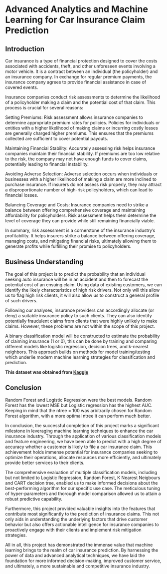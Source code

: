 # Advanced Analytics and Machine Learning for Car Insurance Claim Prediction

## Introduction
Car insurance is a type of financial protection designed to cover the costs associated with accidents, theft, and other unforeseen events involving a motor vehicle. It is a contract between an individual (the policyholder) and an insurance company. In exchange for regular premium payments, the insurance company agrees to provide financial assistance in case of covered events.

Insurance companies conduct risk assessments to determine the likelihood of a policyholder making a claim and the potential cost of that claim. This process is crucial for several reasons:

Setting Premiums: Risk assessment allows insurance companies to determine appropriate premium rates for policies. Policies for individuals or entities with a higher likelihood of making claims or incurring costly losses are generally charged higher premiums. This ensures that the premiums collected are sufficient to cover potential payouts.

Maintaining Financial Stability: Accurately assessing risk helps insurance companies maintain their financial stability. If premiums are too low relative to the risk, the company may not have enough funds to cover claims, potentially leading to financial instability.

Avoiding Adverse Selection: Adverse selection occurs when individuals or businesses with a higher likelihood of making a claim are more inclined to purchase insurance. If insurers do not assess risk properly, they may attract a disproportionate number of high-risk policyholders, which can lead to financial losses.

Balancing Coverage and Costs: Insurance companies need to strike a balance between offering comprehensive coverage and maintaining affordability for policyholders. Risk assessment helps them determine the level of coverage they can provide while still remaining financially viable.

In summary, risk assessment is a cornerstone of the insurance industry’s profitability. It helps insurers strike a balance between offering coverage, managing costs, and mitigating financial risks, ultimately allowing them to generate profits while fulfilling their promise to policyholders.

## Business Understanding
The goal of this project is to predict the probability that an individual seeking auto insurance will be in an accident and then to forecast the potential cost of an ensuing claim. Using data of existing customers, we can identify the likely characteristics of high risk drivers. Not only will this allow us to flag high risk clients, it will also allow us to construct a general profile of such drivers.

Following our analyses, insurance providers can accordingly allocate (or deny) a suitable insurance policy to such clients. They can also identify potentially fraudulent claims from clients that were highly unlikely to make claims. However, these problems are not within the scope of this project.

A binary classification model will be constructed to estimate the probability of claiming insurance (1 or 0), this can be done by training and comparing different models like logistic regression, decision trees, and k-nearest neighbors. This approach builds on methods for model training/testing which underlie modern machine learning strategies for classification and prediction.

**This dataset was obtained from [Kaggle](https://www.kaggle.com/datasets/sagnik1511/car-insurance-data)**

## Conclusion
Random Forest and Logistic Regression were the best models. Random Forest has the lowest MSE but Logistic regression has the highest AUC. Keeping in mind that the ntree = 100 was arbitrarily chosen for Random Forest algorithm, with a more optimal ntree it can perform much better.

In conclusion, the successful completion of this project marks a significant milestone in leveraging machine learning techniques to enhance the car insurance industry. Through the application of various classification models and feature engineering, we have been able to predict with a high degree of accuracy whether a customer is likely to file a car insurance claim. This achievement holds immense potential for insurance companies seeking to optimize their operations, allocate resources more efficiently, and ultimately provide better services to their clients.

The comprehensive evaluation of multiple classification models, including but not limited to Logistic Regression, Random Forest, K Nearest Neigbours and CART decision tree, enabled us to make informed decisions about the best-performing algorithm for our specific use case. The meticulous tuning of hyper-parameters and thorough model comparison allowed us to attain a robust predictive capability.

Furthermore, this project provided valuable insights into the features that contribute most significantly to the prediction of insurance claims. This not only aids in understanding the underlying factors that drive customer behavior but also offers actionable intelligence for insurance companies to proactively engage with their clients and implement risk mitigation strategies.

All in all, this project has demonstrated the immense value that machine learning brings to the realm of car insurance prediction. By harnessing the power of data and advanced analytical techniques, we have laid the foundation for more informed decision-making, improved customer service, and ultimately, a more sustainable and competitive insurance industry.

